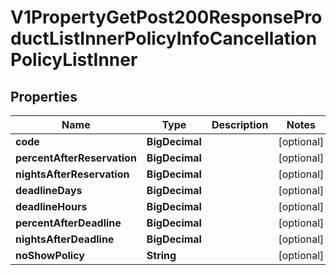 

# V1PropertyGetPost200ResponseProductListInnerPolicyInfoCancellationPolicyListInner


## Properties

| Name | Type | Description | Notes |
|------------ | ------------- | ------------- | -------------|
|**code** | **BigDecimal** |  |  [optional] |
|**percentAfterReservation** | **BigDecimal** |  |  [optional] |
|**nightsAfterReservation** | **BigDecimal** |  |  [optional] |
|**deadlineDays** | **BigDecimal** |  |  [optional] |
|**deadlineHours** | **BigDecimal** |  |  [optional] |
|**percentAfterDeadline** | **BigDecimal** |  |  [optional] |
|**nightsAfterDeadline** | **BigDecimal** |  |  [optional] |
|**noShowPolicy** | **String** |  |  [optional] |



